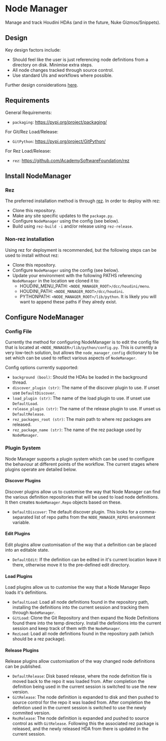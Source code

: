 # Node Manager
Manage and track Houdini HDAs (and in the future, Nuke Gizmos/Snippets).

## Design
Key design factors include:
- Should feel like the user is just referencing node definitions from a directory on disk. Minimise extra steps.
- All node changes tracked through source control.
- Use standard UIs and workflows where possible.

Further design considerations [here](docs/design.md).

## Requirements
General Requirements:
- `packaging`: https://pypi.org/project/packaging/

For Git/Rez Load/Release:
- `GitPython`: https://pypi.org/project/GitPython/

For Rez Load/Release:
- `rez`: https://github.com/AcademySoftwareFoundation/rez

## Install NodeManager
### Rez
The preferred installation method is through [rez](https://github.com/AcademySoftwareFoundation/rez). In order to deploy with rez:
- Clone this repository.
- Make any site specific updates to the `package.py`.
- Configure `NodeManager` using the config (see below).
- Build using `rez-build -i` and/or release using `rez-release`.

### Non-rez installation
Using rez for deployment is recommended, but the following steps can be used to install without rez:
- Clone this repository.
- Configure `NodeManager` using the config (see below).
- Update your environment with the following PATHS referencing `NodeManager` in the location we cloned it to:
  - HOUDINI_MENU_PATH: `<NODE_MANAGER_ROOT>/dcc/houdini/menu`.
  - HOUDINI_PATH: `<NODE_MANAGER_ROOT>/dcc/houdini`.
  - PYTHONPATH: `<NODE_MANAGER_ROOT>/lib/python`.
  It is likely you will want to append these paths if they alredy exist.

## Configure NodeManager
### Config File
Currently the method for configuring NodeManager is to edit the config file that is located at `<NODE_MANAGER>/lib/python/config.py`. This is currently a very low-tech solution, but allows the `node_manager_config` dictionary to be set which can be used to reflect various aspects of `NodeManager`.

Config options currently supported:
- `background (bool)`: Should the HDAs be loaded in the background thread.
- `discover_plugin (str)`: The name of the discover plugin to use. If unset use `DefaultDiscover`.
- `load_plugin (str)`: The name of the load plugin to use. If unset use `DefaultLoad`.
- `release_plugin (str)`: The name of the release plugin to use. If unset us `DefaultRelease`.
- `rez_packages_root (str)`: The main path to where rez packages are released.
- `rez_package_name (str)`: The name of the rez package used by `NodeManager`.

### Plugin System
Node Manager supports a plugin system which can be used to configure the behaviour at different points of the workflow. The current stages where plugins operate are detailed below.

#### Discover Plugins
Discover plugins allow us to customise the way that Node Manager can find the various definition repositories that will be used to load node definitions. It then creates `NodeManager.Repo` objects based on these.

- `DefaultDiscover`: The default discover plugin. This looks for a comma-separated list of repo paths from the `NODE_MANAGER_REPOS` environment variable.

#### Edit Plugins
Edit plugins allow customisation of the way that a definition can be placed into an editable state.

- `DefaultEdit`: If the definition can be edited in it's current location leave it there, otherwise move it to the pre-defined edit directory.

#### Load Plugins
Load plugins allow us to customise the way that a Node Manager Repo loads it's definitions.

- `DefaultLoad`: Load all node definitions found in the repository path, installing the definitions into the current session and tracking them through `NodeManager`.
- `GitLoad`: Clone the Git Repository and then expand the Node Definitions found there into the temp directory. Install the definitions into the current session and keep track of them with the `NodeManager`.
- `RezLoad`: Load all node definitions found in the repository path (which should be a rez package). 

#### Release Plugins
Release plugins allow customisation of the way changed node definitions can be published.

- `DefaultRelease`: Disk based release, where the node definition file is moved back to the repo it was loaded from. After completion the definition being used in the current session is switched to use the new version.
- `GitRelease`: The node definition is expanded to disk and then pushed to source control for the repo it was loaded from. After completion the defintion used in the current session is switched to use the newly commited version.
- `RezRelease`: The node definition is expanded and pushed to source control as with `GitRelease`. Following this the associated rez package is released, and the newly released HDA from there is updated in the current session.
